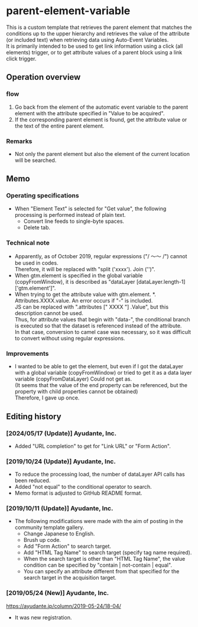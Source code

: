 # parent-element-variable
This is a custom template that retrieves the parent element that matches the conditions up to the upper hierarchy and retrieves the value of the attribute (or included text) when retrieving data using Auto-Event Variables.  
It is primarily intended to be used to get link information using a click (all elements) trigger, or to get attribute values of a parent block using a link click trigger.  

## Operation overview
### flow
1. Go back from the element of the automatic event variable to the parent element with the attribute specified in "Value to be acquired".
2. If the corresponding parent element is found, get the attribute value or the text of the entire parent element.
### Remarks
  - Not only the parent element but also the element of the current location will be searched.

## Memo
### Operating specifications
- When "Element Text" is selected for "Get value", the following processing is performed instead of plain text.
  - Convert line feeds to single-byte spaces.
  - Delete tab.

### Technical note
- Apparently, as of October 2019, regular expressions ("/ ～～ /") cannot be used in codes.  
  Therefore, it will be replaced with "split ('xxxx'). Join ('')".
- When gtm.element is specified in the global variable (copyFromWindow), it is described as "dataLayer [dataLayer.length-1] ['gtm.element']".
- When trying to get the attribute value with gtm.element. *. Attributes.XXXX.value. An error occurs if "-" is included.  
  JS can be replaced with ".attributes [" XXXX "] .Value", but this description cannot be used.  
  Thus, for attribute values that begin with "data-", the conditional branch is executed so that the dataset is referenced instead of the attribute.  
  In that case, conversion to camel case was necessary, so it was difficult to convert without using regular expressions.  

### Improvements
- I wanted to be able to get the element, but even if I got the dataLayer with a global variable (copyFromWindow) or tried to get it as a data layer variable (copyFromDataLayer) Could not get as.  
  (It seems that the value of the end property can be referenced, but the property with child properties cannot be obtained)  
  Therefore, I gave up once.

## Editing history
### [2024/05/17 (Update)] Ayudante, Inc.
- Added "URL completion" to get for "Link URL" or "Form Action".

### [2019/10/24 (Update)] Ayudante, Inc.
- To reduce the processing load, the number of dataLayer API calls has been reduced.
- Added "not equal" to the conditional operator to search.
- Memo format is adjusted to GitHub README format.

### [2019/10/11 (Update)] Ayudante, Inc.
- The following modifications were made with the aim of posting in the community template gallery.
  - Change Japanese to English.
  - Brush up code.
  - Add "Form Action" to search target.
  - Add "HTML Tag Name" to search target (specify tag name required).
  - When the search target is other than "HTML Tag Name", the value condition can be specified by "contain | not-contain | equal".
  - You can specify an attribute different from that specified for the search target in the acquisition target.

### [2019/05/24 (New)] Ayudante, Inc.
https://ayudante.jp/column/2019-05-24/18-04/
- It was new registration.
